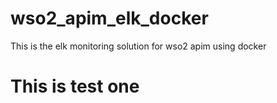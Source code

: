 # wso2_apim_elk_docker
This is the elk monitoring solution for wso2 apim using docker


# This is test one